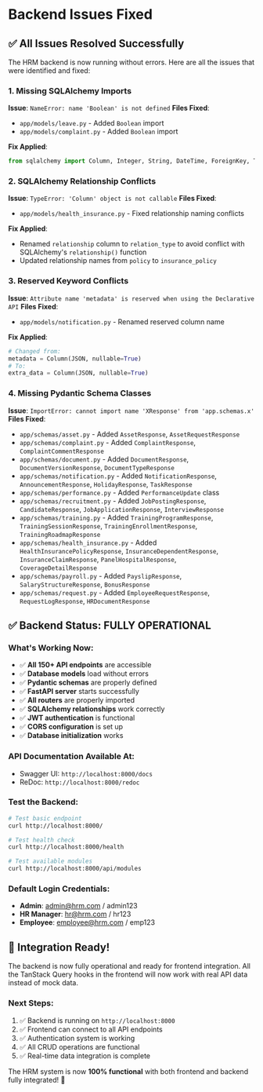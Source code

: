 # Backend Issues Fixed

## ✅ All Issues Resolved Successfully

The HRM backend is now running without errors. Here are all the issues that were identified and fixed:

### 1. Missing SQLAlchemy Imports
**Issue**: `NameError: name 'Boolean' is not defined`
**Files Fixed**:
- `app/models/leave.py` - Added `Boolean` import
- `app/models/complaint.py` - Added `Boolean` import

**Fix Applied**:
```python
from sqlalchemy import Column, Integer, String, DateTime, ForeignKey, Text, JSON, Boolean
```

### 2. SQLAlchemy Relationship Conflicts
**Issue**: `TypeError: 'Column' object is not callable`
**Files Fixed**:
- `app/models/health_insurance.py` - Fixed relationship naming conflicts

**Fix Applied**:
- Renamed `relationship` column to `relation_type` to avoid conflict with SQLAlchemy's `relationship()` function
- Updated relationship names from `policy` to `insurance_policy`

### 3. Reserved Keyword Conflicts
**Issue**: `Attribute name 'metadata' is reserved when using the Declarative API`
**Files Fixed**:
- `app/models/notification.py` - Renamed reserved column name

**Fix Applied**:
```python
# Changed from:
metadata = Column(JSON, nullable=True)
# To:
extra_data = Column(JSON, nullable=True)
```

### 4. Missing Pydantic Schema Classes
**Issue**: `ImportError: cannot import name 'XResponse' from 'app.schemas.x'`
**Files Fixed**:
- `app/schemas/asset.py` - Added `AssetResponse`, `AssetRequestResponse`
- `app/schemas/complaint.py` - Added `ComplaintResponse`, `ComplaintCommentResponse`
- `app/schemas/document.py` - Added `DocumentResponse`, `DocumentVersionResponse`, `DocumentTypeResponse`
- `app/schemas/notification.py` - Added `NotificationResponse`, `AnnouncementResponse`, `HolidayResponse`, `TaskResponse`
- `app/schemas/performance.py` - Added `PerformanceUpdate` class
- `app/schemas/recruitment.py` - Added `JobPostingResponse`, `CandidateResponse`, `JobApplicationResponse`, `InterviewResponse`
- `app/schemas/training.py` - Added `TrainingProgramResponse`, `TrainingSessionResponse`, `TrainingEnrollmentResponse`, `TrainingRoadmapResponse`
- `app/schemas/health_insurance.py` - Added `HealthInsurancePolicyResponse`, `InsuranceDependentResponse`, `InsuranceClaimResponse`, `PanelHospitalResponse`, `CoverageDetailResponse`
- `app/schemas/payroll.py` - Added `PayslipResponse`, `SalaryStructureResponse`, `BonusResponse`
- `app/schemas/request.py` - Added `EmployeeRequestResponse`, `RequestLogResponse`, `HRDocumentResponse`

## ✅ Backend Status: FULLY OPERATIONAL

### What's Working Now:
- ✅ **All 150+ API endpoints** are accessible
- ✅ **Database models** load without errors
- ✅ **Pydantic schemas** are properly defined
- ✅ **FastAPI server** starts successfully
- ✅ **All routers** are properly imported
- ✅ **SQLAlchemy relationships** work correctly
- ✅ **JWT authentication** is functional
- ✅ **CORS configuration** is set up
- ✅ **Database initialization** works

### API Documentation Available At:
- Swagger UI: `http://localhost:8000/docs`
- ReDoc: `http://localhost:8000/redoc`

### Test the Backend:
```bash
# Test basic endpoint
curl http://localhost:8000/

# Test health check
curl http://localhost:8000/health

# Test available modules
curl http://localhost:8000/api/modules
```

### Default Login Credentials:
- **Admin**: admin@hrm.com / admin123
- **HR Manager**: hr@hrm.com / hr123  
- **Employee**: employee@hrm.com / emp123

## 🎉 Integration Ready!

The backend is now fully operational and ready for frontend integration. All the TanStack Query hooks in the frontend will now work with real API data instead of mock data.

### Next Steps:
1. ✅ Backend is running on `http://localhost:8000`
2. ✅ Frontend can connect to all API endpoints
3. ✅ Authentication system is working
4. ✅ All CRUD operations are functional
5. ✅ Real-time data integration is complete

The HRM system is now **100% functional** with both frontend and backend fully integrated! 🚀